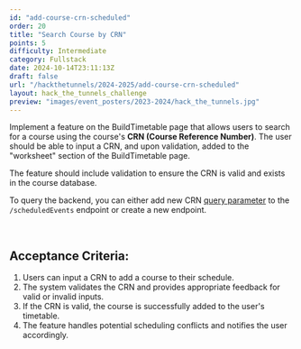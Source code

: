 ```yaml
---
id: "add-course-crn-scheduled"
order: 20
title: "Search Course by CRN"
points: 5
difficulty: Intermediate
category: Fullstack
date: 2024-10-14T23:11:13Z
draft: false
url: "/hackthetunnels/2024-2025/add-course-crn-scheduled"
layout: hack_the_tunnels_challenge
preview: "images/event_posters/2023-2024/hack_the_tunnels.jpg"
---
```


Implement a feature on the BuildTimetable page that allows users to search for a course using the course's **CRN (Course Reference Number)**. The user should be able to input a CRN, and upon validation, added to the "worksheet" section of the BuildTimetable page.

The feature should include validation to ensure the CRN is valid and exists in the course database.

To query the backend, you can either add new CRN [query parameter](https://www.branch.io/glossary/query-parameters/#:~:text=Query%20parameters%20are%20a%20defined,web%20server%20when%20making%20requests.) to the `/scheduledEvents` endpoint or create a new endpoint.

<br/>

## Acceptance Criteria:

1. Users can input a CRN to add a course to their schedule.
2. The system validates the CRN and provides appropriate feedback for valid or invalid inputs.
3. If the CRN is valid, the course is successfully added to the user's timetable.
4. The feature handles potential scheduling conflicts and notifies the user accordingly.
